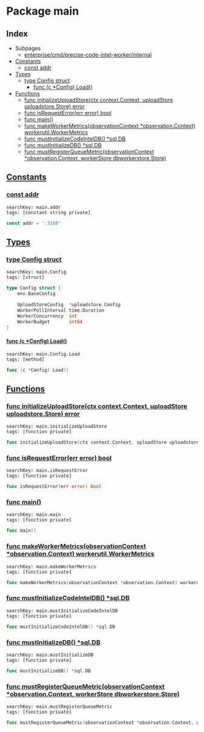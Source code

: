 # Package main

## Index

* Subpages
  * [enterprise/cmd/precise-code-intel-worker/internal](precise-code-intel-worker/internal.md)
* [Constants](#const)
    * [const addr](#addr)
* [Types](#type)
    * [type Config struct](#Config)
        * [func (c *Config) Load()](#Config.Load)
* [Functions](#func)
    * [func initializeUploadStore(ctx context.Context, uploadStore uploadstore.Store) error](#initializeUploadStore)
    * [func isRequestError(err error) bool](#isRequestError)
    * [func main()](#main)
    * [func makeWorkerMetrics(observationContext *observation.Context) workerutil.WorkerMetrics](#makeWorkerMetrics)
    * [func mustInitializeCodeIntelDB() *sql.DB](#mustInitializeCodeIntelDB)
    * [func mustInitializeDB() *sql.DB](#mustInitializeDB)
    * [func mustRegisterQueueMetric(observationContext *observation.Context, workerStore dbworkerstore.Store)](#mustRegisterQueueMetric)


## <a id="const" href="#const">Constants</a>

### <a id="addr" href="#addr">const addr</a>

```
searchKey: main.addr
tags: [constant string private]
```

```Go
const addr = ":3188"
```

## <a id="type" href="#type">Types</a>

### <a id="Config" href="#Config">type Config struct</a>

```
searchKey: main.Config
tags: [struct]
```

```Go
type Config struct {
	env.BaseConfig

	UploadStoreConfig  *uploadstore.Config
	WorkerPollInterval time.Duration
	WorkerConcurrency  int
	WorkerBudget       int64
}
```

#### <a id="Config.Load" href="#Config.Load">func (c *Config) Load()</a>

```
searchKey: main.Config.Load
tags: [method]
```

```Go
func (c *Config) Load()
```

## <a id="func" href="#func">Functions</a>

### <a id="initializeUploadStore" href="#initializeUploadStore">func initializeUploadStore(ctx context.Context, uploadStore uploadstore.Store) error</a>

```
searchKey: main.initializeUploadStore
tags: [function private]
```

```Go
func initializeUploadStore(ctx context.Context, uploadStore uploadstore.Store) error
```

### <a id="isRequestError" href="#isRequestError">func isRequestError(err error) bool</a>

```
searchKey: main.isRequestError
tags: [function private]
```

```Go
func isRequestError(err error) bool
```

### <a id="main" href="#main">func main()</a>

```
searchKey: main.main
tags: [function private]
```

```Go
func main()
```

### <a id="makeWorkerMetrics" href="#makeWorkerMetrics">func makeWorkerMetrics(observationContext *observation.Context) workerutil.WorkerMetrics</a>

```
searchKey: main.makeWorkerMetrics
tags: [function private]
```

```Go
func makeWorkerMetrics(observationContext *observation.Context) workerutil.WorkerMetrics
```

### <a id="mustInitializeCodeIntelDB" href="#mustInitializeCodeIntelDB">func mustInitializeCodeIntelDB() *sql.DB</a>

```
searchKey: main.mustInitializeCodeIntelDB
tags: [function private]
```

```Go
func mustInitializeCodeIntelDB() *sql.DB
```

### <a id="mustInitializeDB" href="#mustInitializeDB">func mustInitializeDB() *sql.DB</a>

```
searchKey: main.mustInitializeDB
tags: [function private]
```

```Go
func mustInitializeDB() *sql.DB
```

### <a id="mustRegisterQueueMetric" href="#mustRegisterQueueMetric">func mustRegisterQueueMetric(observationContext *observation.Context, workerStore dbworkerstore.Store)</a>

```
searchKey: main.mustRegisterQueueMetric
tags: [function private]
```

```Go
func mustRegisterQueueMetric(observationContext *observation.Context, workerStore dbworkerstore.Store)
```

